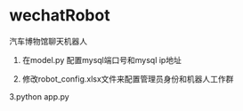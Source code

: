 # wechatRobot
汽车博物馆聊天机器人
  
1. 在model.py 配置mysql端口号和mysql ip地址 

2. 修改robot_config.xlsx文件来配置管理员身份和机器人工作群

3.python app.py
